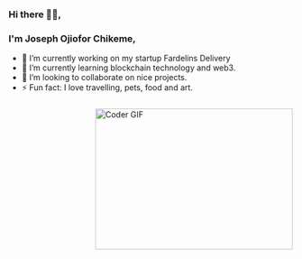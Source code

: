 ### Hi there 👋🏿, 
### I'm Joseph Ojiofor Chikeme,

- 🔭 I’m currently working on my startup Fardelins Delivery
- 💱 I’m currently learning blockchain technology and web3.
- 👯 I’m looking to collaborate on nice projects.
- ⚡ Fun fact: I love travelling, pets, food and art.
<!-- - 🌱 I’m currently improving my skills on ngrx. -->

###

<img align="right" alt="Coder GIF" height="250" width="350" src="https://thumbs.gfycat.com/EvilNextDevilfish-size_restricted.gif" data-canonical-src="https://thumbs.gfycat.com/EvilNextDevilfish-size_restricted.gif" style="max-width:100%;">

<!--
[![Top Langs](https://github-readme-stats.vercel.app/api/top-langs/?username=jowc&theme=radical&layout=compact)](https://github.com/anuraghazra/github-readme-stats) 
-->


<!-- ###
[![Anurag's github stats](https://github-readme-stats.vercel.app/api?username=jowc&count_private=true&show_icons=true&theme=dracula)](https://github.com/anuraghazra/github-readme-stats)
 -->

